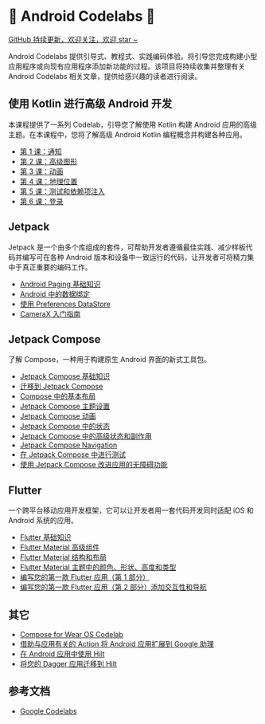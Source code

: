 # 🤖 Android Codelabs 🤖

[GitHub 持续更新，欢迎关注，欢迎 star ~](https://github.com/smallmarker/AndroidCodelabs)

Android Codelabs 提供引导式、教程式、实践编码体验。将引导您完成构建小型应用程序或向现有应用程序添加新功能的过程。该项目将持续收集并整理有关 Android Codelabs 相关文章，提供给感兴趣的读者进行阅读。

## 使用 Kotlin 进行高级 Android 开发

本课程提供了一系列 Codelab，引导您了解使用 Kotlin 构建 Android 应用的高级主题。在本课程中，您将了解高级 Android Kotlin 编程概念并构建各种应用。

- [第 1 课：通知](https://github.com/smallmarker/AndroidCodelabs/tree/main/resume/%E4%BD%BF%E7%94%A8%20Kotlin%20%E8%BF%9B%E8%A1%8C%E9%AB%98%E7%BA%A7%20Android%20%E5%BC%80%E5%8F%91/%E7%AC%AC%201%20%E8%AF%BE%EF%BC%9A%E9%80%9A%E7%9F%A5)
- [第 2 课：高级图形](https://github.com/smallmarker/AndroidCodelabs/tree/main/resume/%E4%BD%BF%E7%94%A8%20Kotlin%20%E8%BF%9B%E8%A1%8C%E9%AB%98%E7%BA%A7%20Android%20%E5%BC%80%E5%8F%91/%E7%AC%AC%202%20%E8%AF%BE%EF%BC%9A%E9%AB%98%E7%BA%A7%E5%9B%BE%E5%BD%A2)
- [第 3 课：动画](https://github.com/smallmarker/AndroidCodelabs/tree/main/resume/%E4%BD%BF%E7%94%A8%20Kotlin%20%E8%BF%9B%E8%A1%8C%E9%AB%98%E7%BA%A7%20Android%20%E5%BC%80%E5%8F%91/%E7%AC%AC%203%20%E8%AF%BE%EF%BC%9A%E5%8A%A8%E7%94%BB)
- [第 4 课：地理位置](https://github.com/smallmarker/AndroidCodelabs/tree/main/resume/%E4%BD%BF%E7%94%A8%20Kotlin%20%E8%BF%9B%E8%A1%8C%E9%AB%98%E7%BA%A7%20Android%20%E5%BC%80%E5%8F%91/%E7%AC%AC%204%20%E8%AF%BE%EF%BC%9A%E5%9C%B0%E7%90%86%E4%BD%8D%E7%BD%AE)
- [第 5 课：测试和依赖项注入](https://github.com/smallmarker/AndroidCodelabs/tree/main/resume/%E4%BD%BF%E7%94%A8%20Kotlin%20%E8%BF%9B%E8%A1%8C%E9%AB%98%E7%BA%A7%20Android%20%E5%BC%80%E5%8F%91/%E7%AC%AC%205%20%E8%AF%BE%EF%BC%9A%E6%B5%8B%E8%AF%95%E5%92%8C%E4%BE%9D%E8%B5%96%E9%A1%B9%E6%B3%A8%E5%85%A5)
- [第 6 课：登录](https://github.com/smallmarker/AndroidCodelabs/tree/main/resume/%E4%BD%BF%E7%94%A8%20Kotlin%20%E8%BF%9B%E8%A1%8C%E9%AB%98%E7%BA%A7%20Android%20%E5%BC%80%E5%8F%91/%E7%AC%AC%206%20%E8%AF%BE%EF%BC%9A%E7%99%BB%E5%BD%95)

## Jetpack 
Jetpack 是一个由多个库组成的套件，可帮助开发者遵循最佳实践、减少样板代码并编写可在各种 Android 版本和设备中一致运行的代码，让开发者可将精力集中于真正重要的编码工作。
- [Android Paging 基础知识](https://github.com/smallmarker/AndroidCodelabs/blob/main/resume/jetpack/Android%20Paging%20%E5%9F%BA%E7%A1%80%E7%9F%A5%E8%AF%86.md)
- [Android 中的数据绑定](https://developers.google.cn/codelabs/android-databinding?hl=zh-cn#0)
- [使用 Preferences DataStore](https://developers.google.cn/codelabs/android-preferences-datastore?hl=zh-cn#0)
- [CameraX 入门指南](https://developers.google.cn/codelabs/camerax-getting-started?hl=zh-cn#0)

## Jetpack Compose
了解 Compose，一种用于构建原生 Android 界面的新式工具包。  
- [Jetpack Compose 基础知识](https://github.com/smallmarker/AndroidCodelabs/blob/main/resume/jetpack_compose/Jetpack%20Compose%20%E5%9F%BA%E7%A1%80%E7%9F%A5%E8%AF%86.md)
- [迁移到 Jetpack Compose](https://github.com/smallmarker/AndroidCodelabs/blob/main/resume/jetpack_compose/%E8%BF%81%E7%A7%BB%E5%88%B0%20Jetpack%20Compose.md)
- [Compose 中的基本布局](https://github.com/smallmarker/AndroidCodelabs/blob/main/resume/jetpack_compose/Compose%20%E4%B8%AD%E7%9A%84%E5%9F%BA%E6%9C%AC%E5%B8%83%E5%B1%80.md)
- [Jetpack Compose 主题设置](https://github.com/smallmarker/AndroidCodelabs/blob/main/resume/jetpack_compose/Jetpack%20Compose%20%E4%B8%BB%E9%A2%98%E8%AE%BE%E7%BD%AE.md)
- [Jetpack Compose 动画](https://github.com/smallmarker/AndroidCodelabs/blob/main/resume/jetpack_compose/%E5%9C%A8%20Jetpack%20Compose%20%E4%B8%AD%E4%B8%BA%E5%85%83%E7%B4%A0%E6%B7%BB%E5%8A%A0%E5%8A%A8%E7%94%BB%E6%95%88%E6%9E%9C.md)
- [Jetpack Compose 中的状态](https://github.com/smallmarker/AndroidCodelabs/blob/main/resume/jetpack_compose/Jetpack%20Compose%20%E4%B8%AD%E7%9A%84%E7%8A%B6%E6%80%81.md)
- [Jetpack Compose 中的高级状态和副作用](https://github.com/smallmarker/AndroidCodelabs/blob/main/resume/jetpack_compose/Jetpack%20Compose%20%E4%B8%AD%E7%9A%84%E9%AB%98%E7%BA%A7%E7%8A%B6%E6%80%81%E5%92%8C%E9%99%84%E5%B8%A6%E6%95%88%E5%BA%94.md)
- [Jetpack Compose Navigation](https://github.com/smallmarker/AndroidCodelabs/blob/main/resume/jetpack_compose/Jetpack%20Compose%20Navigation.md)
- [在 Jetpack Compose 中进行测试](https://github.com/smallmarker/AndroidCodelabs/blob/main/resume/jetpack_compose/%E5%9C%A8%20Jetpack%20Compose%20%E4%B8%AD%E8%BF%9B%E8%A1%8C%E6%B5%8B%E8%AF%95.md)
- [使用 Jetpack Compose 改进应用的无障碍功能](https://github.com/smallmarker/AndroidCodelabs/blob/main/resume/jetpack_compose/%20%E4%BD%BF%E7%94%A8%20Jetpack%20Compose%20%E6%94%B9%E8%BF%9B%E5%BA%94%E7%94%A8%E7%9A%84%E6%97%A0%E9%9A%9C%E7%A2%8D%E5%8A%9F%E8%83%BD.md)

## Flutter
一个跨平台移动应用开发框架，它可以让开发者用一套代码开发同时适配 iOS 和 Android 系统的应用。
- [Flutter 基础知识](https://developers.google.cn/codelabs/mdc-101-flutter?hl=zh-cn#0)
- [Flutter Material 高级组件](https://developers.google.cn/codelabs/mdc-104-flutter?hl=zh-cn#0)
- [Flutter Material 结构和布局](https://developers.google.cn/codelabs/mdc-102-flutter?hl=zh-cn#0)
- [Flutter Material 主题中的颜色、形状、高度和类型](https://developers.google.cn/codelabs/mdc-103-flutter?hl=zh-cn#0)
- [编写您的第一款 Flutter 应用（第 1 部分）](https://developers.google.cn/codelabs/first-flutter-app-pt1?hl=zh-cn#0)
- [编写您的第一款 Flutter 应用（第 2 部分）添加交互性和导航](https://developers.google.cn/codelabs/first-flutter-app-pt2?hl=zh-cn#0)

## 其它
- [Compose for Wear OS Codelab](https://github.com/smallmarker/AndroidCodelabs/blob/main/resume/Compose%20for%20Wear%20OS%20Codelab.md)
- [借助与应用有关的 Action 将 Android 应用扩展到 Google 助理](https://github.com/smallmarker/AndroidCodelabs/blob/main/resume/%E5%80%9F%E5%8A%A9%E4%B8%8E%E5%BA%94%E7%94%A8%E6%9C%89%E5%85%B3%E7%9A%84%20Action%20%E5%B0%86%20Android%20%E5%BA%94%E7%94%A8%E6%89%A9%E5%B1%95%E5%88%B0%20Google%20%E5%8A%A9%E7%90%86.md)
- [在 Android 应用中使用 Hilt](https://developers.google.cn/codelabs/android-hilt?hl=zh-cn#0)
- [将您的 Dagger 应用迁移到 Hilt](https://developers.google.cn/codelabs/android-dagger-to-hilt?hl=zh-cn#0)

## 参考文档

- [Google Codelabs](https://codelabs.developers.google.com/)
